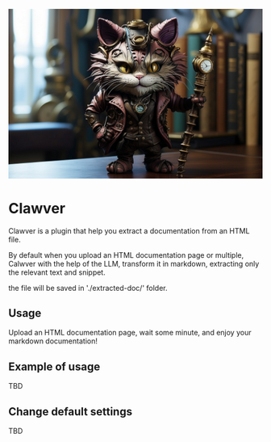 
![catnip](https://github.com/DevPres/Clawver/blob/main/clawver.jpg)

# Clawver

Clawver is a plugin that help you extract a documentation from an HTML file.

By default when you upload an HTML documentation page or multiple, Calwver with the help of the LLM, transform it in markdown, extracting only the relevant text and snippet.

the file will be saved in './extracted-doc/' folder.

## Usage

Upload an HTML documentation page, wait some minute, and enjoy your markdown documentation!

## Example of usage

TBD

## Change default settings

TBD


